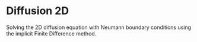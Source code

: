 # Diffusion 2D

Solving the 2D diffusion equation with Neumann boundary conditions using the implicit Finite Difference method.
